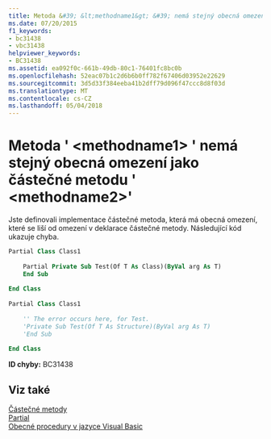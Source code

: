 ```yaml
---
title: Metoda &#39; &lt;methodname1&gt; &#39; nemá stejný obecná omezení jako částečné metodu &#39; &lt;methodname2&gt;&#39;
ms.date: 07/20/2015
f1_keywords:
- bc31438
- vbc31438
helpviewer_keywords:
- BC31438
ms.assetid: ea092f0c-661b-49db-80c1-76401fc8bc0b
ms.openlocfilehash: 52eac07b1c2d6b6b0ff782f67406d03952e22629
ms.sourcegitcommit: 3d5d33f384eeba41b2dff79d096f47ccc8d8f03d
ms.translationtype: MT
ms.contentlocale: cs-CZ
ms.lasthandoff: 05/04/2018
---
```

# <a name="method-39ltmethodname1gt39-does-not-have-the-same-generic-constraints-as-the-partial-method-39ltmethodname2gt39"></a>Metoda &#39; &lt;methodname1&gt; &#39; nemá stejný obecná omezení jako částečné metodu &#39; &lt;methodname2&gt;&#39;
Jste definovali implementace částečné metoda, která má obecná omezení, které se liší od omezení v deklarace částečné metody. Následující kód ukazuje chyba.  
  
```vb  
Partial Class Class1  
  
    Partial Private Sub Test(Of T As Class)(ByVal arg As T)  
    End Sub  
  
End Class  
  
Partial Class Class1  
  
    '' The error occurs here, for Test.  
    'Private Sub Test(Of T As Structure)(ByVal arg As T)  
    'End Sub  
  
End Class  
```  
  
 **ID chyby:** BC31438  
  
## <a name="see-also"></a>Viz také  
 [Částečné metody](../../visual-basic/programming-guide/language-features/procedures/partial-methods.md)  
 [Partial](../../visual-basic/language-reference/modifiers/partial.md)  
 [Obecné procedury v jazyce Visual Basic](../../visual-basic/programming-guide/language-features/data-types/generic-procedures.md)
